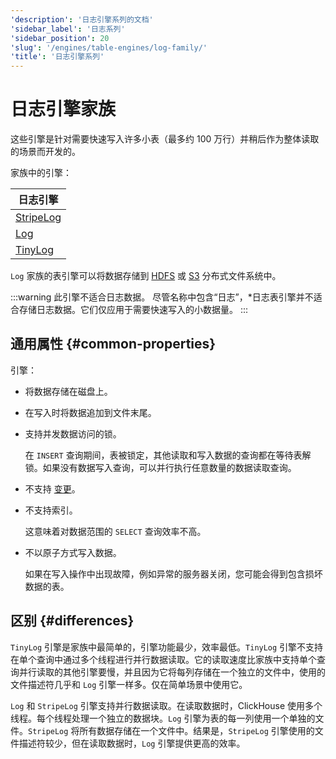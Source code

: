 ```yaml
---
'description': '日志引擎系列的文档'
'sidebar_label': '日志系列'
'sidebar_position': 20
'slug': '/engines/table-engines/log-family/'
'title': '日志引擎系列'
---
```



# 日志引擎家族

这些引擎是针对需要快速写入许多小表（最多约 100 万行）并稍后作为整体读取的场景而开发的。

家族中的引擎：

| 日志引擎                                                          |
|-------------------------------------------------------------------|
| [StripeLog](/engines/table-engines/log-family/stripelog.md) |
| [Log](/engines/table-engines/log-family/log.md)             |
| [TinyLog](/engines/table-engines/log-family/tinylog.md)     |

`Log` 家族的表引擎可以将数据存储到 [HDFS](/engines/table-engines/integrations/hdfs) 或 [S3](/engines/table-engines/mergetree-family/mergetree.md/#table_engine-mergetree-s3) 分布式文件系统中。

:::warning 此引擎不适合日志数据。
尽管名称中包含“日志”，*日志表引擎并不适合存储日志数据。它们仅应用于需要快速写入的小数据量。
:::

## 通用属性 {#common-properties}

引擎：

- 将数据存储在磁盘上。

- 在写入时将数据追加到文件末尾。

- 支持并发数据访问的锁。

    在 `INSERT` 查询期间，表被锁定，其他读取和写入数据的查询都在等待表解锁。如果没有数据写入查询，可以并行执行任意数量的数据读取查询。

- 不支持 [变更](/sql-reference/statements/alter#mutations)。

- 不支持索引。

    这意味着对数据范围的 `SELECT` 查询效率不高。

- 不以原子方式写入数据。

    如果在写入操作中出现故障，例如异常的服务器关闭，您可能会得到包含损坏数据的表。

## 区别 {#differences}

`TinyLog` 引擎是家族中最简单的，引擎功能最少，效率最低。`TinyLog` 引擎不支持在单个查询中通过多个线程进行并行数据读取。它的读取速度比家族中支持单个查询并行读取的其他引擎要慢，并且因为它将每列存储在一个独立的文件中，使用的文件描述符几乎和 `Log` 引擎一样多。仅在简单场景中使用它。

`Log` 和 `StripeLog` 引擎支持并行数据读取。在读取数据时，ClickHouse 使用多个线程。每个线程处理一个独立的数据块。`Log` 引擎为表的每一列使用一个单独的文件。`StripeLog` 将所有数据存储在一个文件中。结果是，`StripeLog` 引擎使用的文件描述符较少，但在读取数据时，`Log` 引擎提供更高的效率。
